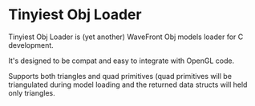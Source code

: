 # Tinyiest Obj Loader
Tinyiest Obj Loader is (yet another) WaveFront Obj models loader for C development.

It's designed to be compat and easy to integrate with OpenGL code.

Supports both triangles and quad primitives (quad primitives will be triangulated during model loading and the returned data structs will held only triangles.


